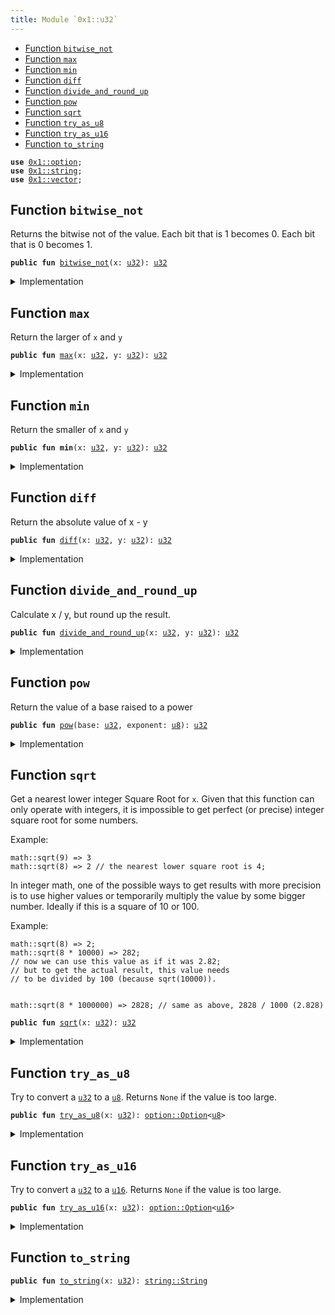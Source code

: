 ```yaml
---
title: Module `0x1::u32`
---
```




-  [Function `bitwise_not`](#0x1_u32_bitwise_not)
-  [Function `max`](#0x1_u32_max)
-  [Function `min`](#0x1_u32_min)
-  [Function `diff`](#0x1_u32_diff)
-  [Function `divide_and_round_up`](#0x1_u32_divide_and_round_up)
-  [Function `pow`](#0x1_u32_pow)
-  [Function `sqrt`](#0x1_u32_sqrt)
-  [Function `try_as_u8`](#0x1_u32_try_as_u8)
-  [Function `try_as_u16`](#0x1_u32_try_as_u16)
-  [Function `to_string`](#0x1_u32_to_string)


<pre><code><b>use</b> <a href="option.md#0x1_option">0x1::option</a>;
<b>use</b> <a href="string.md#0x1_string">0x1::string</a>;
<b>use</b> <a href="vector.md#0x1_vector">0x1::vector</a>;
</code></pre>



<a name="0x1_u32_bitwise_not"></a>

## Function `bitwise_not`

Returns the bitwise not of the value.
Each bit that is 1 becomes 0. Each bit that is 0 becomes 1.


<pre><code><b>public</b> <b>fun</b> <a href="u32.md#0x1_u32_bitwise_not">bitwise_not</a>(x: <a href="u32.md#0x1_u32">u32</a>): <a href="u32.md#0x1_u32">u32</a>
</code></pre>



<details>
<summary>Implementation</summary>


<pre><code><b>public</b> <b>fun</b> <a href="u32.md#0x1_u32_bitwise_not">bitwise_not</a>(x: <a href="u32.md#0x1_u32">u32</a>): <a href="u32.md#0x1_u32">u32</a> {
    x ^ max_value!()
}
</code></pre>



</details>

<a name="0x1_u32_max"></a>

## Function `max`

Return the larger of <code>x</code> and <code>y</code>


<pre><code><b>public</b> <b>fun</b> <a href="u32.md#0x1_u32_max">max</a>(x: <a href="u32.md#0x1_u32">u32</a>, y: <a href="u32.md#0x1_u32">u32</a>): <a href="u32.md#0x1_u32">u32</a>
</code></pre>



<details>
<summary>Implementation</summary>


<pre><code><b>public</b> <b>fun</b> <a href="u32.md#0x1_u32_max">max</a>(x: <a href="u32.md#0x1_u32">u32</a>, y: <a href="u32.md#0x1_u32">u32</a>): <a href="u32.md#0x1_u32">u32</a> {
    std::macros::num_max!(x, y)
}
</code></pre>



</details>

<a name="0x1_u32_min"></a>

## Function `min`

Return the smaller of <code>x</code> and <code>y</code>


<pre><code><b>public</b> <b>fun</b> <b>min</b>(x: <a href="u32.md#0x1_u32">u32</a>, y: <a href="u32.md#0x1_u32">u32</a>): <a href="u32.md#0x1_u32">u32</a>
</code></pre>



<details>
<summary>Implementation</summary>


<pre><code><b>public</b> <b>fun</b> <b>min</b>(x: <a href="u32.md#0x1_u32">u32</a>, y: <a href="u32.md#0x1_u32">u32</a>): <a href="u32.md#0x1_u32">u32</a> {
    std::macros::num_min!(x, y)
}
</code></pre>



</details>

<a name="0x1_u32_diff"></a>

## Function `diff`

Return the absolute value of x - y


<pre><code><b>public</b> <b>fun</b> <a href="u32.md#0x1_u32_diff">diff</a>(x: <a href="u32.md#0x1_u32">u32</a>, y: <a href="u32.md#0x1_u32">u32</a>): <a href="u32.md#0x1_u32">u32</a>
</code></pre>



<details>
<summary>Implementation</summary>


<pre><code><b>public</b> <b>fun</b> <a href="u32.md#0x1_u32_diff">diff</a>(x: <a href="u32.md#0x1_u32">u32</a>, y: <a href="u32.md#0x1_u32">u32</a>): <a href="u32.md#0x1_u32">u32</a> {
    std::macros::num_diff!(x, y)
}
</code></pre>



</details>

<a name="0x1_u32_divide_and_round_up"></a>

## Function `divide_and_round_up`

Calculate x / y, but round up the result.


<pre><code><b>public</b> <b>fun</b> <a href="u32.md#0x1_u32_divide_and_round_up">divide_and_round_up</a>(x: <a href="u32.md#0x1_u32">u32</a>, y: <a href="u32.md#0x1_u32">u32</a>): <a href="u32.md#0x1_u32">u32</a>
</code></pre>



<details>
<summary>Implementation</summary>


<pre><code><b>public</b> <b>fun</b> <a href="u32.md#0x1_u32_divide_and_round_up">divide_and_round_up</a>(x: <a href="u32.md#0x1_u32">u32</a>, y: <a href="u32.md#0x1_u32">u32</a>): <a href="u32.md#0x1_u32">u32</a> {
    std::macros::num_divide_and_round_up!(x, y)
}
</code></pre>



</details>

<a name="0x1_u32_pow"></a>

## Function `pow`

Return the value of a base raised to a power


<pre><code><b>public</b> <b>fun</b> <a href="u32.md#0x1_u32_pow">pow</a>(base: <a href="u32.md#0x1_u32">u32</a>, exponent: <a href="u8.md#0x1_u8">u8</a>): <a href="u32.md#0x1_u32">u32</a>
</code></pre>



<details>
<summary>Implementation</summary>


<pre><code><b>public</b> <b>fun</b> <a href="u32.md#0x1_u32_pow">pow</a>(base: <a href="u32.md#0x1_u32">u32</a>, exponent: <a href="u8.md#0x1_u8">u8</a>): <a href="u32.md#0x1_u32">u32</a> {
    std::macros::num_pow!(base, exponent)
}
</code></pre>



</details>

<a name="0x1_u32_sqrt"></a>

## Function `sqrt`

Get a nearest lower integer Square Root for <code>x</code>. Given that this
function can only operate with integers, it is impossible
to get perfect (or precise) integer square root for some numbers.

Example:
```
math::sqrt(9) => 3
math::sqrt(8) => 2 // the nearest lower square root is 4;
```

In integer math, one of the possible ways to get results with more
precision is to use higher values or temporarily multiply the
value by some bigger number. Ideally if this is a square of 10 or 100.

Example:
```
math::sqrt(8) => 2;
math::sqrt(8 * 10000) => 282;
// now we can use this value as if it was 2.82;
// but to get the actual result, this value needs
// to be divided by 100 (because sqrt(10000)).


math::sqrt(8 * 1000000) => 2828; // same as above, 2828 / 1000 (2.828)
```


<pre><code><b>public</b> <b>fun</b> <a href="u32.md#0x1_u32_sqrt">sqrt</a>(x: <a href="u32.md#0x1_u32">u32</a>): <a href="u32.md#0x1_u32">u32</a>
</code></pre>



<details>
<summary>Implementation</summary>


<pre><code><b>public</b> <b>fun</b> <a href="u32.md#0x1_u32_sqrt">sqrt</a>(x: <a href="u32.md#0x1_u32">u32</a>): <a href="u32.md#0x1_u32">u32</a> {
    std::macros::num_sqrt!&lt;<a href="u32.md#0x1_u32">u32</a>, <a href="u64.md#0x1_u64">u64</a>&gt;(x, 32)
}
</code></pre>



</details>

<a name="0x1_u32_try_as_u8"></a>

## Function `try_as_u8`

Try to convert a <code><a href="u32.md#0x1_u32">u32</a></code> to a <code><a href="u8.md#0x1_u8">u8</a></code>. Returns <code>None</code> if the value is too large.


<pre><code><b>public</b> <b>fun</b> <a href="u32.md#0x1_u32_try_as_u8">try_as_u8</a>(x: <a href="u32.md#0x1_u32">u32</a>): <a href="option.md#0x1_option_Option">option::Option</a>&lt;<a href="u8.md#0x1_u8">u8</a>&gt;
</code></pre>



<details>
<summary>Implementation</summary>


<pre><code><b>public</b> <b>fun</b> <a href="u32.md#0x1_u32_try_as_u8">try_as_u8</a>(x: <a href="u32.md#0x1_u32">u32</a>): Option&lt;<a href="u8.md#0x1_u8">u8</a>&gt; {
    std::macros::try_as_u8!(x)
}
</code></pre>



</details>

<a name="0x1_u32_try_as_u16"></a>

## Function `try_as_u16`

Try to convert a <code><a href="u32.md#0x1_u32">u32</a></code> to a <code><a href="u16.md#0x1_u16">u16</a></code>. Returns <code>None</code> if the value is too large.


<pre><code><b>public</b> <b>fun</b> <a href="u32.md#0x1_u32_try_as_u16">try_as_u16</a>(x: <a href="u32.md#0x1_u32">u32</a>): <a href="option.md#0x1_option_Option">option::Option</a>&lt;<a href="u16.md#0x1_u16">u16</a>&gt;
</code></pre>



<details>
<summary>Implementation</summary>


<pre><code><b>public</b> <b>fun</b> <a href="u32.md#0x1_u32_try_as_u16">try_as_u16</a>(x: <a href="u32.md#0x1_u32">u32</a>): Option&lt;<a href="u16.md#0x1_u16">u16</a>&gt; {
    std::macros::try_as_u16!(x)
}
</code></pre>



</details>

<a name="0x1_u32_to_string"></a>

## Function `to_string`



<pre><code><b>public</b> <b>fun</b> <a href="u32.md#0x1_u32_to_string">to_string</a>(x: <a href="u32.md#0x1_u32">u32</a>): <a href="string.md#0x1_string_String">string::String</a>
</code></pre>



<details>
<summary>Implementation</summary>


<pre><code><b>public</b> <b>fun</b> <a href="u32.md#0x1_u32_to_string">to_string</a>(x: <a href="u32.md#0x1_u32">u32</a>): String {
    std::macros::num_to_string!(x)
}
</code></pre>



</details>
